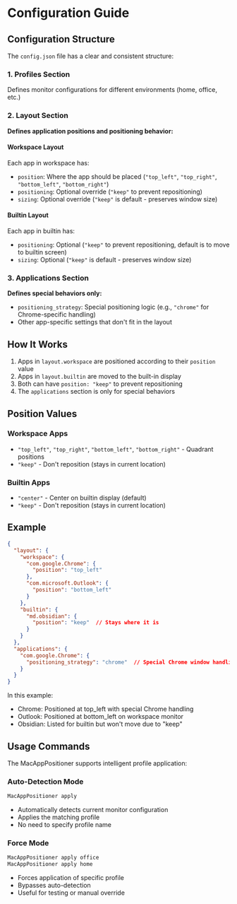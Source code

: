 # Configuration Guide

## Configuration Structure

The `config.json` file has a clear and consistent structure:

### 1. Profiles Section
Defines monitor configurations for different environments (home, office, etc.)

### 2. Layout Section
**Defines application positions and positioning behavior:**

#### Workspace Layout
Each app in workspace has:
- `position`: Where the app should be placed (`"top_left"`, `"top_right"`, `"bottom_left"`, `"bottom_right"`)
- `positioning`: Optional override (`"keep"` to prevent repositioning)
- `sizing`: Optional override (`"keep"` is default - preserves window size)

#### Builtin Layout
Each app in builtin has:
- `positioning`: Optional (`"keep"` to prevent repositioning, default is to move to builtin screen)
- `sizing`: Optional (`"keep"` is default - preserves window size)

### 3. Applications Section
**Defines special behaviors only:**
- `positioning_strategy`: Special positioning logic (e.g., `"chrome"` for Chrome-specific handling)
- Other app-specific settings that don't fit in the layout

## How It Works

1. Apps in `layout.workspace` are positioned according to their `position` value
2. Apps in `layout.builtin` are moved to the built-in display
3. Both can have `position: "keep"` to prevent repositioning
4. The `applications` section is only for special behaviors

## Position Values

### Workspace Apps
- `"top_left"`, `"top_right"`, `"bottom_left"`, `"bottom_right"` - Quadrant positions
- `"keep"` - Don't reposition (stays in current location)

### Builtin Apps
- `"center"` - Center on builtin display (default)
- `"keep"` - Don't reposition (stays in current location)

## Example

```json
{
  "layout": {
    "workspace": {
      "com.google.Chrome": {
        "position": "top_left"
      },
      "com.microsoft.Outlook": {
        "position": "bottom_left"
      }
    },
    "builtin": {
      "md.obsidian": {
        "position": "keep"  // Stays where it is
      }
    }
  },
  "applications": {
    "com.google.Chrome": {
      "positioning_strategy": "chrome"  // Special Chrome window handling
    }
  }
}
```

In this example:
- Chrome: Positioned at top_left with special Chrome handling
- Outlook: Positioned at bottom_left on workspace monitor
- Obsidian: Listed for builtin but won't move due to "keep"

## Usage Commands

The MacAppPositioner supports intelligent profile application:

### Auto-Detection Mode
```bash
MacAppPositioner apply
```
- Automatically detects current monitor configuration
- Applies the matching profile
- No need to specify profile name

### Force Mode
```bash
MacAppPositioner apply office
MacAppPositioner apply home
```
- Forces application of specific profile
- Bypasses auto-detection
- Useful for testing or manual override